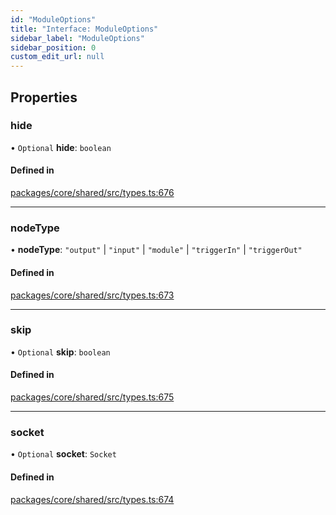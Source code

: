 ```yaml
---
id: "ModuleOptions"
title: "Interface: ModuleOptions"
sidebar_label: "ModuleOptions"
sidebar_position: 0
custom_edit_url: null
---
```


## Properties

### hide

• `Optional` **hide**: `boolean`

#### Defined in

[packages/core/shared/src/types.ts:676](https://github.com/Oneirocom/Magick/blob/0b84928f/packages/core/shared/src/types.ts#L676)

___

### nodeType

• **nodeType**: ``"output"`` \| ``"input"`` \| ``"module"`` \| ``"triggerIn"`` \| ``"triggerOut"``

#### Defined in

[packages/core/shared/src/types.ts:673](https://github.com/Oneirocom/Magick/blob/0b84928f/packages/core/shared/src/types.ts#L673)

___

### skip

• `Optional` **skip**: `boolean`

#### Defined in

[packages/core/shared/src/types.ts:675](https://github.com/Oneirocom/Magick/blob/0b84928f/packages/core/shared/src/types.ts#L675)

___

### socket

• `Optional` **socket**: `Socket`

#### Defined in

[packages/core/shared/src/types.ts:674](https://github.com/Oneirocom/Magick/blob/0b84928f/packages/core/shared/src/types.ts#L674)
